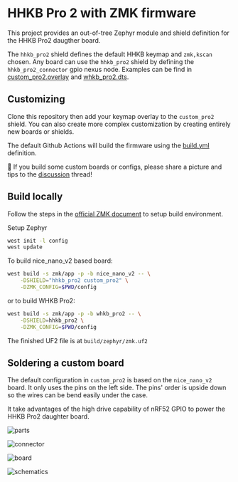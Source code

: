 # HHKB Pro 2 with ZMK firmware

This project provides an out-of-tree Zephyr module and shield definition
for the HHKB Pro2 daugther board.

The `hhkb_pro2` shield defines the default HHKB keymap and `zmk,kscan`
chosen. Any board can use the `hhkb_pro2` shield by defining the
`hhkb_pro2_connector` gpio nexus node. Examples can be find in
[custom_pro2.overlay](config/boards/shields/custom_pro2/custom_pro2.overlay) and
[whkb_pro2.dts](config/boards/arm/whkb_pro2/whkb_pro2.dts).

## Customizing

Clone this repository then add your keymap overlay to the `custom_pro2` shield.
You can also create more complex customization by creating entirely new boards or
shields.

The default Github Actions will build the firmware using the [build.yml](./build.yaml)
definition.

📢 If you build some custom boards or configs, please share a picture and tips to the
[discussion](https://github.com/kanru/hhkb-zmk/discussions/11) thread!

## Build locally

Follow the steps in the [official ZMK document](https://zmk.dev/docs/user-setup) to setup build environment.

Setup Zephyr

```sh
west init -l config
west update
```

To build nice_nano_v2 based board:

```sh
west build -s zmk/app -p -b nice_nano_v2 -- \
    -DSHIELD="hhkb_pro2 custom_pro2" \
    -DZMK_CONFIG=$PWD/config
```

or to build WHKB Pro2:

```sh
west build -s zmk/app -p -b whkb_pro2 -- \
    -DSHIELD=hhkb_pro2 \
    -DZMK_CONFIG=$PWD/config
```

The finished UF2 file is at `build/zephyr/zmk.uf2`

## Soldering a custom board

The default configuration in `custom_pro2` is based on
the `nice_nano_v2` board. It only uses the pins on the
left side. The pins' order is upside down so the wires
can be bend easily under the case.

It take advantages of the high drive capability of nRF52
GPIO to power the HHKB Pro2 daughter board.

![parts](./docs/images/parts.jpg)

![connector](./docs/images/connector.jpg)

![board](./docs/images/board.jpg)

![schematics](./docs/images/hhkb_nicenano_v2_Schematics.png)
